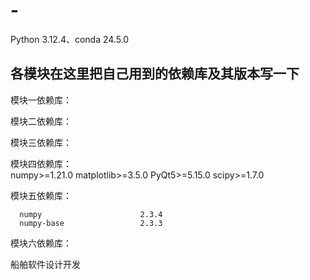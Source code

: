 # -

Python 3.12.4、conda 24.5.0

## 各模块在这里把自己用到的依赖库及其版本写一下

模块一依赖库：

模块二依赖库：

模块三依赖库：

模块四依赖库：  
numpy>=1.21.0
matplotlib>=3.5.0
PyQt5>=5.15.0
scipy>=1.7.0

模块五依赖库：

      numpy                      2.3.4
      numpy-base                 2.3.3

模块六依赖库：

船舶软件设计开发
